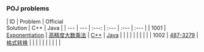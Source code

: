 ### POJ problems

| ID | Problem | Official<br/>Solution | C++ | Java |
| --- | --- | :---: | :--- | :--- | :--- |
| 1001 | [Exponentiation](http://poj.org/problem?id=1001) | [高精度大数乘法](https://leetcode.com/problems/two-sum/solution/) | [C++](0001-Two-Sum/cpp-0001/) | [Java](0001-Two-Sum/java-0001/src/) | |
| | | | | | |
| 1002 | [487-3279](http://poj.org/problem?id=1002) | [格式转换](https://github.com/NOVA-QY/ACM-Learning/blob/master/POJ/1002.cpp) |  | |
| | | | | | |


